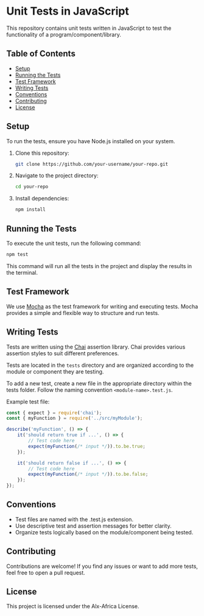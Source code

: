 # Unit Tests in JavaScript

This repository contains unit tests written in JavaScript to test the functionality of a program/component/library.

## Table of Contents

- [Setup](#setup)
- [Running the Tests](#running-the-tests)
- [Test Framework](#test-framework)
- [Writing Tests](#writing-tests)
- [Conventions](#conventions)
- [Contributing](#contributing)
- [License](#license)

## Setup

To run the tests, ensure you have Node.js installed on your system.

1. Clone this repository:

    ```bash
    git clone https://github.com/your-username/your-repo.git
    ```

2. Navigate to the project directory:

    ```bash
    cd your-repo
    ```

3. Install dependencies:

    ```bash
    npm install
    ```

## Running the Tests

To execute the unit tests, run the following command:

```bash
npm test
```
This command will run all the tests in the project and display the results in the terminal.

## Test Framework
We use [Mocha](https://mochajs.org/) as the test framework for writing and executing tests. Mocha provides a simple and flexible way to structure and run tests.

## Writing Tests
Tests are written using the [Chai](https://www.chaijs.com/) assertion library. Chai provides various assertion styles to suit different preferences.

Tests are located in the `tests` directory and are organized according to the module or component they are testing.

To add a new test, create a new file in the appropriate directory within the tests folder. Follow the naming convention `<module-name>.test.js`.

Example test file:

```javascript
const { expect } = require('chai');
const { myFunction } = require('../src/myModule');

describe('myFunction', () => {
    it('should return true if ...', () => {
        // Test code here
        expect(myFunction(/* input */)).to.be.true;
    });

    it('should return false if ...', () => {
        // Test code here
        expect(myFunction(/* input */)).to.be.false;
    });
});
```

## Conventions
* Test files are named with the .test.js extension.
* Use descriptive test and assertion messages for better clarity.
* Organize tests logically based on the module/component being tested.

## Contributing
Contributions are welcome! If you find any issues or want to add more tests, feel free to open a pull request.

## License
This project is licensed under the Alx-Africa License.
